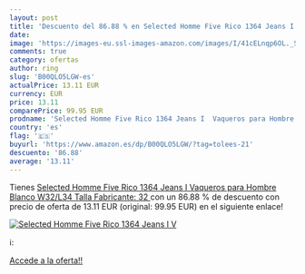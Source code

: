 ```yaml
---
layout: post
title: 'Descuento del 86.88 % en Selected Homme Five Rico 1364 Jeans I  V'
date: 
image: 'https://images-eu.ssl-images-amazon.com/images/I/41cELnqp6OL._SL200_.jpg'
comments: true
category: ofertas
author: ring
slug: 'B00QLO5LGW-es'
actualPrice: 13.11 EUR
currency: EUR
price: 13.11
comparePrice: 99.95 EUR
prodname: 'Selected Homme Five Rico 1364 Jeans I  Vaqueros para Hombre  Blanco  W32/L34  Talla Fabricante: 32 '
country: 'es'
flag: '🇪🇸'
buyurl: 'https://www.amazon.es/dp/B00QLO5LGW/?tag=tolees-21'
descuento: '86.88'
average: '13.11'
---
```


Tienes [Selected Homme Five Rico 1364 Jeans I  Vaqueros para Hombre  Blanco  W32/L34  Talla Fabricante: 32 ](https://www.amazon.es/dp/B00QLO5LGW/?tag=tolees-21) con un 86.88 % de descuento con precio de oferta de 13.11 EUR (original: 99.95 EUR) en el siguiente enlace!

[![Selected Homme Five Rico 1364 Jeans I  V](https://images-eu.ssl-images-amazon.com/images/I/41cELnqp6OL._SL200_.jpg)](https://www.amazon.es/dp/B00QLO5LGW/?tag=tolees-21)

ℹ️:


[Accede a la oferta!!](https://www.amazon.es/dp/B00QLO5LGW/?tag=tolees-21)
